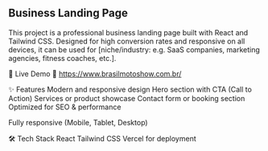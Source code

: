 ## Business Landing Page
This project is a professional business landing page built with React and Tailwind CSS. Designed for high conversion rates and responsive on all devices, it can be used for [niche/industry: e.g. SaaS companies, marketing agencies, fitness coaches, etc.].

🚀 Live Demo
🔗 https://www.brasilmotoshow.com.br/

✨ Features
Modern and responsive design
Hero section with CTA (Call to Action)
Services or product showcase
Contact form or booking section
Optimized for SEO & performance

Fully responsive (Mobile, Tablet, Desktop)

🛠️ Tech Stack
React
Tailwind CSS
Vercel for deployment
